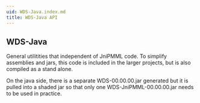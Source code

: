 ```yaml
---
uid: WDS-Java.index.md
title: WDS-Java API
---
```


## WDS-Java

General utilitities that independent of JniPMML code.  To simplify assemblies and jars, this code is 
included in the larger projects, but is also compiled as a stand alone.

On the java side, there is a separate WDS-00.00.00.jar generated but it is pulled into a shaded jar
so that only one WDS-JniPMML-00.00.00.jar needs to be used in practice.


